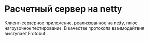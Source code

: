# Расчетный сервер на netty

Клиент-серверное приложение, реализованное на netty, плюс нагрузочное тестирование.
В качестве протокола взаимодейтвия выступает Protobuf

